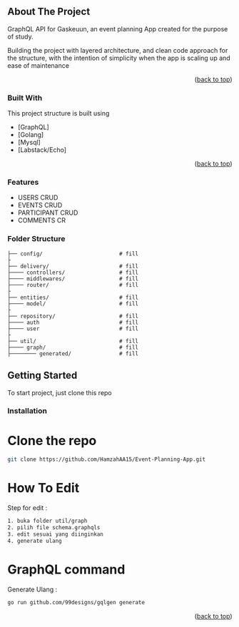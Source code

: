 <!-- ABOUT THE PROJECT -->

## About The Project

GraphQL API for Gaskeuun, an event planning App created for the purpose of study.

Building the project with layered architecture, and clean code approach for the structure, with the intention of simplicity when the app is scaling up and ease of maintenance

<p align="right">(<a href="#top">back to top</a>)</p>

### Built With

This project structure is built using

- [GraphQL]
- [Golang]
- [Mysql]
- [Labstack/Echo]

<p align="right">(<a href="#top">back to top</a>)</p>

### Features

- USERS CRUD
- EVENTS CRUD
- PARTICIPANT CRUD
- COMMENTS CR

### Folder Structure

```
├── config/                        # fill
├
├── delivery/                      # fill
├──── controllers/                 # fill
├──── middlewares/                 # fill
├──── router/                      # fill
├
├── entities/                      # fill
├──── model/                       # fill
├
├── repository/                    # fill
├──── auth                         # fill
├──── user                         # fill
├
├── util/                          # fill
├──── graph/                       # fill
├──────── generated/               # fill

```

<!-- GETTING STARTED -->

## Getting Started

To start project, just clone this repo

### Installation

# Clone the repo

```bash
git clone https://github.com/HamzahAA15/Event-Planning-App.git
```

# How To Edit

Step for edit :

```bash
1. buka folder util/graph
2. pilih file schema.graphqls
3. edit sesuai yang diinginkan
4. generate ulang
```

# GraphQL command

Generate Ulang :

```bash
go run github.com/99designs/gqlgen generate
```

<p align="right">(<a href="#top">back to top</a>)</p>
